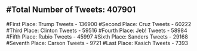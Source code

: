 #Total Number of Tweets: 407901 
---
#First Place: Trump Tweets - 136900
#Second Place: Cruz Tweets - 60222
#Third Place: Clinton Tweets - 59516
#Fourth Place: Jeb! Tweets - 58984
#Fifth Place: Rubio Tweets - 45997
#Sixth Place: Sanders Tweets - 29168
#Seventh Place: Carson Tweets - 9721
#Last Place: Kasich Tweets - 7393
